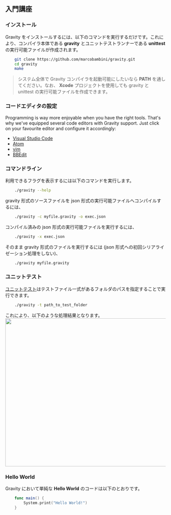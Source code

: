 ## 入門講座

### インストール
Gravity をインストールするには、以下のコマンドを実行するだけです。これにより、コンパイラ本体である **gravity** とユニットテストランナーである **unittest** の実行可能ファイルが作成されます。
```bash
	git clone https://github.com/marcobambini/gravity.git
	cd gravity
	make
```

> システム全体で Gravity コンパイラを起動可能にしたいなら **PATH** を通してください。なお、 **Xcode** プロジェクトを使用しても gravity と unittest の実行可能ファイルを作成できます。

### コードエディタの設定
Programming is way more enjoyable when you have the right tools. That's why we've equipped several code editors with Gravity support. Just click on your favourite editor and configure it accordingly:
* [Visual Studio Code](https://github.com/Dohxis/vscode-gravity)
* [Atom](https://github.com/Tribex/atom-language-gravity)
* [vim](https://github.com/hallzy/gravity.vim)
* [BBEdit](https://github.com/marcobambini/bbedit-gravity)

### コマンドライン
利用できるフラグを表示するには以下のコマンドを実行します。
```bash
	./gravity --help
```

gravity 形式のソースファイルを json 形式の実行可能ファイルへコンパイルするには、 
```bash
	./gravity -c myfile.gravity -o exec.json
```

コンパイル済みの json 形式の実行可能ファイルを実行するには、
```bash
	./gravity -x exec.json
```

そのまま gravity 形式のファイルを実行するには (json 形式への初回シリアライゼーション処理をしない)、
```bash
	./gravity myfile.gravity
```
### ユニットテスト
[ユニットテスト](unittest.md)はテストファイル一式があるフォルダのパスを指定することで実行できます。
```bash
	./gravity -t path_to_test_folder
```
これにより、以下のような処理結果となります。
	<img src="assets/images/unittest.png" width="666px" height="466px">

			
### Hello World
Gravity において単純な <strong>Hello World</strong> のコードは以下のとおりです。
```swift
	func main() {
		System.print("Hello World!")
	}
```
